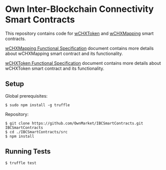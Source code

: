 # Own Inter-Blockchain Connectivity Smart Contracts

This repository contains code for [wCHXToken](https://etherscan.io/token/0xd883d21af976ec9fa409c9f2944a1e7d03d21946) and [wCHXMapping](https://etherscan.io/address/0x766eAAbd47c53f548Cf225f8EB7AB300648FC236) smart contracts.

[wCHXMapping Functional Specification](docs/wCHXMappingFunctionalSpecification.md) document contains more details about wCHXMapping smart contract and its functionality.

[wCHXToken Functional Specification](docs/wCHXTokenFunctionalSpecification.md) document contains more details about wCHXToken smart contract and its functionality.


## Setup

Global prerequisites:

```
$ sudo npm install -g truffle
```

Repository:

```
$ git clone https://github.com/OwnMarket/IBCSmartContracts.git IBCSmartContracts
$ cd ./IBCSmartContracts/src
$ npm install
```

## Running Tests

```
$ truffle test
```
